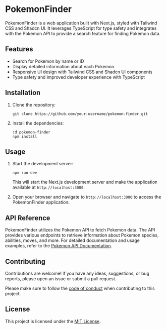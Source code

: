# PokemonFinder

PokemonFinder is a web application built with Next.js, styled with Tailwind CSS and Shadcn UI. It leverages TypeScript for type safety and integrates with the Pokemon API to provide a search feature for finding Pokemon data.

## Features

- Search for Pokemon by name or ID
- Display detailed information about each Pokemon
- Responsive UI design with Tailwind CSS and Shadcn UI components
- Type safety and improved developer experience with TypeScript

## Installation

1. Clone the repository:

   ```shell
   git clone https://github.com/your-username/pokemon-finder.git
   ```

2. Install the dependencies:

   ```shell
   cd pokemon-finder
   npm install
   ```

## Usage

1. Start the development server:

   ```shell
   npm run dev
   ```

   This will start the Next.js development server and make the application available at `http://localhost:3000`.

2. Open your browser and navigate to `http://localhost:3000` to access the PokemonFinder application.

## API Reference

PokemonFinder utilizes the Pokemon API to fetch Pokemon data. The API provides various endpoints to retrieve information about Pokemon species, abilities, moves, and more. For detailed documentation and usage examples, refer to the [Pokemon API Documentation](https://pokeapi.co/docs/v2).

## Contributing

Contributions are welcome! If you have any ideas, suggestions, or bug reports, please open an issue or submit a pull request.

Please make sure to follow the [code of conduct](CODE_OF_CONDUCT.md) when contributing to this project.

## License

This project is licensed under the [MIT License](LICENSE).